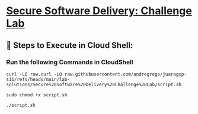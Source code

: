 # [Secure Software Delivery: Challenge Lab](https://www.cloudskillsboost.google/course_templates/1164/labs/509866)


## 🚀 **Steps to Execute in Cloud Shell:** 
### Run the following Commands in CloudShell
```
curl -LO raw.curl -LO raw.githubusercontent.com/andregregs/juaragcp-s11/refs/heads/main/lab-solutions/Secure%20Software%20Delivery%20Challenge%20Lab/script.sh

sudo chmod +x script.sh

./script.sh
```